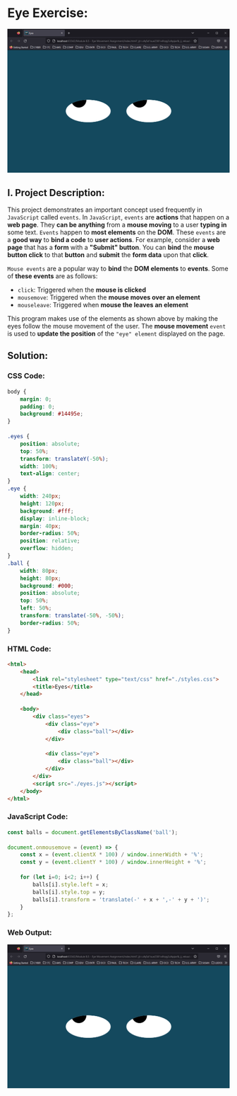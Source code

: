 # Eye Exercise:

![](eyes.png)

## I. Project Description:

This project demonstrates an important concept used frequently in ```JavaScript``` called ```events```.  In ```JavaScript```, ```events``` are **actions** that happen on a **web page**. They **can be anything** from a **mouse moving** to a user **typing in** some text. ```Events``` happen to **most elements** on the **DOM**. These ```events``` are a **good way** to **bind a code** to **user actions**. For example, consider a **web page** that has a **form** with a **"Submit" button**. You can **bind** the **mouse button click** to that **button** and **submit** the **form data** upon that **click**.

```Mouse events``` are a popular way to **bind** the **DOM elements** to **events**. Some of **these events** are as follows:

* ```click```: Triggered when the **mouse is clicked**
* ```mousemove```: Triggered when the **mouse moves over an element**
* ```mouseleave```: Triggered when **mouse the leaves an element**

This program makes use of the elements as shown above by making the eyes follow the mouse movement of the user. The **mouse movement** ```event``` is used to **update the position** of the ```"eye" element``` displayed on the page. 


## Solution:

### CSS Code:

```css
body {
    margin: 0;
    padding: 0;
    background: #14495e;
}

.eyes {
    position: absolute;
    top: 50%;
    transform: translateY(-50%);
    width: 100%;
    text-align: center;
}
.eye {
    width: 240px;
    height: 120px;
    background: #fff;
    display: inline-block;
    margin: 40px;
    border-radius: 50%;
    position: relative;
    overflow: hidden;
}
.ball {
    width: 80px;
    height: 80px;
    background: #000;
    position: absolute;
    top: 50%;
    left: 50%;
    transform: translate(-50%, -50%);
    border-radius: 50%;
}

```

### HTML Code:

```html
<html>
    <head>
        <link rel="stylesheet" type="text/css" href="./styles.css">
        <title>Eyes</title>
    </head>

    <body>
        <div class="eyes">
            <div class="eye">
                <div class="ball"></div>
            </div>

            <div class="eye">
                <div class="ball"></div>
            </div>
        </div>
        <script src="./eyes.js"></script>
    </body>
</html>
```

### JavaScript Code:

```javascript
const balls = document.getElementsByClassName('ball');

document.onmousemove = (event) => {
    const x = (event.clientX * 100) / window.innerWidth + '%';
    const y = (event.clientY * 100) / window.innerHeight + '%';

    for (let i=0; i<2; i++) {
        balls[i].style.left = x;
        balls[i].style.top = y;
        balls[i].transform = 'translate(-' + x + ',-' + y + ')';
    }
};
```

### Web Output:

![](eyes.png)